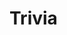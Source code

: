 # Trivia
<!-- The user will be able to answer questions by picking from an option of answers  -->
<!-- The user will see their points on the screen -->
<!-- The user will be able to see their final score at the end of the game -->
<!-- The user will have the option to restart the game -->
